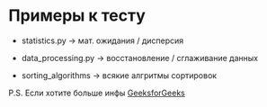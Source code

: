# Примеры к тесту
* statistics.py -> мат. ожидания / дисперсия

* data_processing.py -> восстановление / сглаживание данных

* sorting_algorithms -> всякие алгритмы сортировок


P.S. Если хотите больше инфы [GeeksforGeeks](https://www.geeksforgeeks.org/)

